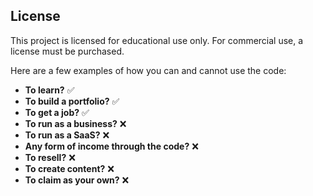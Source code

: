 ## License

This project is licensed for educational use only. For commercial use, a license must be purchased. 


Here are a few examples of how you can and cannot use the code:

- **To learn?** ✅
- **To build a portfolio?** ✅
- **To get a job?** ✅
- **To run as a business?** ❌
- **To run as a SaaS?** ❌
- **Any form of income through the code?** ❌
- **To resell?** ❌
- **To create content?** ❌
- **To claim as your own?** ❌




